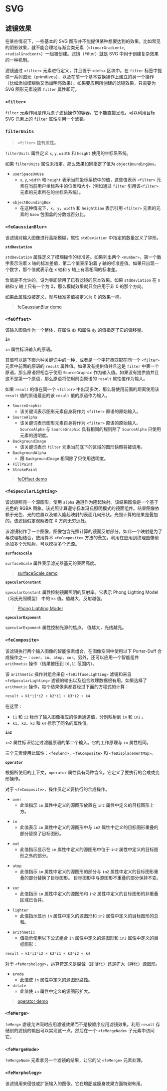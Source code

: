 # SVG

## 滤镜效果

在某些情况下，一些基本的 SVG 图形并不能提供某种想要达到的效果。比如常见的阴影效果，就不能合理地与渐变类元素（`<linearGradient>`, `<radialGradient>`）一起被创建。滤镜（Filter）就是 SVG 中用于创建复杂效果的一种机制。

滤镜通过 `<filter>` 元素进行定义，并且置于 `<defs>` 区块中。在 `filter` 标签中提供一系列图元（primitives），以及在前一个基本变换操作上建立的另一个操作（比如添加模糊后又添加明亮效果）。如果要应用所创建的滤镜效果，只需要为 SVG 图形元素设置 `filter` 属性即可。

### `<filter>`

`filter` 元素作用是作为原子滤镜操作的容器。它不能直接呈现。可以利用目标 SVG 元素上的 `filter` 属性引用一个滤镜。

### `filterUnits`

> `<filter>` 独有属性。

`filterUnits` 属性定义 `x`, `y`, `width` 和 `height` 使用的坐标系系统。

如果 `filterUnits` 属性未指定，那么效果如同指定了值为 `objectBoundingBox`。

- `userSpaceOnUse`
  - `x`, `y`, `width` 和 `height` 表示当前坐标系统中的值，这些值表示 `<filter>` 元素在当前用户坐标系中的位置和大小（例如通过 `filter` 引用该`<filter>`元素的元素所在的坐标系系统）。
>
- `objectBoundingBox`
  - 在这种情况下，`x`，`y`，`width` 和 `heightbiao` 表示引用 `<filter>` 元素的元素的 `baow` 包围盒的分数或百分比。

### `<feGaussianBlur>`

该滤镜对输入图像进行高斯模糊，属性 `stdDeviation` 中指定的数量定义了钟形。

**`stdDeviation`**

`stdDeviation` 属性定义了模糊操作的标准差。如果列出两个 `<number>`，第一个数字表示沿着 x 轴的标准差值，第二个值表示沿着 y 轴的标准差值。如果只出现一个数字，那个值就表示在 x 轴和 y 轴上有着相同的标准差。

负值是不允许的。设为零即禁用了已有滤镜的原本效果。如果 `stdDeviation` 在 x 轴和 y 轴上只有一个为 0，那么模糊效果就只会应用于非 0 的那个方向。

如果此属性没被定义，就与标准差值被定义为 0 的效果一样。

> [feGaussianBlur demo](https://github.com/richardmyu/CSS-And-JS-Animate/blob/master/htmlcss/svg/filter_feGaussianBlur.svg)

### `<feOffset>`

该输入图像作为一个整体，在属性 `dx` 和属性 `dy` 的值指定了它的偏移量。

**`in`**

`in` 属性标识输入的原语。

其值可以是下面六种关键词中的一种，或者是一个字符串匹配在同一个 `<filter>` 元素中前面的原语的 `result` 属性值。如果没有提供值并且这是 `filter` 中第一个原语，那么原语将相当于使用 `SourceGraphic` 作为输入值。如果没有提供值并且这不是第一个原语，那么原语将使用前面原语的 `result` 属性值作为输入。

如果 `result` 的值在同一个 `<filter>` 中出现多次，那么将使用前面的距离使用该 `result` 值的原语最近的该 `result` 值的原语作为输入。

- `SourceGraphic`
  - 该关键词表示图形元素自身将作为 `<filter>` 原语的原始输入。
- `SourceAlpha`
  - 该关键词表示图形元素自身将作为 `<filter>` 原语的原始输入。`SourceAlpha` 与 `SourceGraphic` 具有相同的规则除了 `SourceAlpha` 只使用元素的透明度。
- `BackgroundImage`
  - 该关键词表示 `filter` 元素当前底下的区域的图形快照将被调用。
- `BackgroundAlpha`
  - 跟 `BackgroundImage` 相同除了只使用透明度。
- `FillPaint`
- `StrokePaint`

> [feOffset demo](https://github.com/richardmyu/CSS-And-JS-Animate/blob/master/htmlcss/svg/filter_feOffset.svg)

### `<feSpecularLighting>`

该滤镜照亮一个源图形，使用 `alpha` 通道作为隆起映射。该结果图像是一个基于光色的 RGBA 图象。该光照计算遵守标准冯氏照明模式的镜面组件。结果图像依赖于光色、光的位置以及输入隆起映射的表面几何形状。光照计算的结果是叠加的。该滤镜假定观察者在 X 方向无穷远处。

该滤镜制作了一个图像，图像包含光照计算的镜面反射部分。如此一个映射是为了与纹理相结合，使用算术 `<feComposite>` 方法的叠加。利用在应用到纹理图像前添加多个光映射，可以模拟多个光源。

**`surfaceScale`**

`surfaceScale` 属性表示滤光器基元的表面高度。

> [surfaceScale demo](https://github.com/richardmyu/CSS-And-JS-Animate/blob/master/htmlcss/svg/filter_surfaceScale.svg)

**`specularConstant`**

`specularConstant` 属性控制镜面照明的反射率。它表示 Phong Lighting Model （冯氏光照模型） 中的 `ks` 值。值越大，反射越强。

> [Phong Lighting Model](https://blog.csdn.net/Lyn_B/article/details/89852600)

**`specularExponent`**

`specularExponent` 属性控制光源的焦点。 值越大，光线越亮。

### `<feComposite>`

该滤镜执行两个输入图像的智能像素组合，在图像空间中使用以下 Porter-Duff 合成操作之一：`over`、`in`、`atop`、`xor`。另外，还可以应用一个智能组件 `arithmetic` 操作（结果被压到 `[0,1]` 范围内）。

该 `arithmetic` 操作对组合来自 `<feDiffuseLighting>` 滤镜和来自 `<feSpecularLighting>` 滤镜的输出以及组合纹理数据很有用。如果选择了 `arithmetic` 操作，每个结果像素都要经过下面的方程式的计算：

```js
result = k1*i1*i2 + k2*i1 + k3*i2 + k4
```

在这里：

- `i1` 和 `i2` 标示了输入图像相应的像素通道值，分别映射到 `in` 和 `in2` 。
- `k1`、`k2`、`k3` 和 `k4` 标示了同名的属性值。

**`in2`**

`in2` 属性标识给定过滤器原语的第二个输入。它的工作原理与 `in` 属性相同。

三个元素使用此属性：`<feBlend>`，`<feComposite>` 和 `<feDisplacementMap>`。

**`operator`**

根据所使用的上下文，`operator` 属性具有两种含义。它定义了要执行的合成或变形操作。

对于 `<feComposite>`，操作员定义要执行的合成操作。

- `over`
  - 此值指示 `in` 属性中定义的源图形放置在 `in2` 属性中定义的目标图形上方。
>
- `in`
  - 此值表示 `in` 属性中定义的源图形中与 `in2` 属性中定义的目标图形重叠的部分替换了目标图形。
>
- `out`
  - 此值指示显示在 `in` 属性中定义的源图形中位于 `in2` 属性中定义的目标图形之外的部分。
>
- `atop`
  - 此值指示 `in` 属性中定义的源图形的部分与 `in2` 属性中定义的目标图形重叠的部分替换了目标图形。 目标图形中与源图形不重叠的部分保持不变。
>
- `xor`
  - 此值指示 `in` 属性中定义的源图形和 `in2` 属性中定义的目标图形的非重叠区域已合并。
>
- `lighter`
  - 此值指示显示 `in` 属性中定义的源图形和 `in2` 属性中定义的目标图形的总和。
>
- `arithmetic`
  - 值指示使用以下公式组合 `in` 属性中定义的源图形和 `in2` 属性中定义的目标图形：

```js
result = k1*i1*i2 + k2*i1 + k3*i2 + k4
```

对于 `<feMorphology>`，运算符定义是腐蚀（即薄化）还是扩大（胖化）源图形。

- `erode`
  - 此值使 `in` 属性中定义的源图形腐蚀。
- `dilate`
  - 此值使 `in` 属性中定义的源图形扩大。

> [operator demo](https://github.com/richardmyu/CSS-And-JS-Animate/blob/master/htmlcss/svg/filter_operator.svg)

### `<feMerge>`

`feMerge` 滤镜允许同时应用滤镜效果而不是按顺序应用滤镜效果。利用 `result` 存储别的滤镜的输出可以实现这一点，然后在一个 `<feMergeNode>` 子元素中访问它。

### `<feMergeNode>`

`feMergeNode` 元素拿另一个滤镜的结果，让它的父 `<feMerge>` 元素处理。

### `<feMorphology>`

该滤镜用来侵蚀或扩张输入的图像。它在增肥或瘦身效果方面特别有用。
